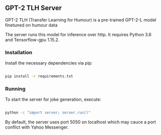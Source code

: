 ## GPT-2 TLH Server

GPT-2 TLH (Transfer Learning for Humour) is a pre-trained GPT-2-L model finetuned on humour data

The server runs this model for inference over http. It requires Python 3.6 and Tensorflow-gpu 1.15.2.

### Installation
Install the necessary dependencies via pip:
 
```bash

pip install -r requirements.txt

```

### Running
 
To start the server for joke generation, execute:

```bash

python -c "import server; server.run()"

```
By default, the server uses port 5050 on localhost which may cauce a port conflict with Yahoo Messenger.
